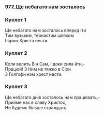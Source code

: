 ### 977_Ще небагато нам зосталось
### Куплет 1
Ще небагато нам зосталось вперед іти <br/>Тим вузьким, тернистим шляхом <br/>І ярмо Христа нести.
### Куплет 2
Коли велить Він Сам, і доки сила йти,- <br/>Працюй! З Ним не тяжко в Сіон<br/>З Голгофи нам хрест нести.
### Куплет 3
Ще небагато днів зосталось нам працювать,- <br/>Прийме нас в славу Христос, <br/>Не будемо більше страждать.
